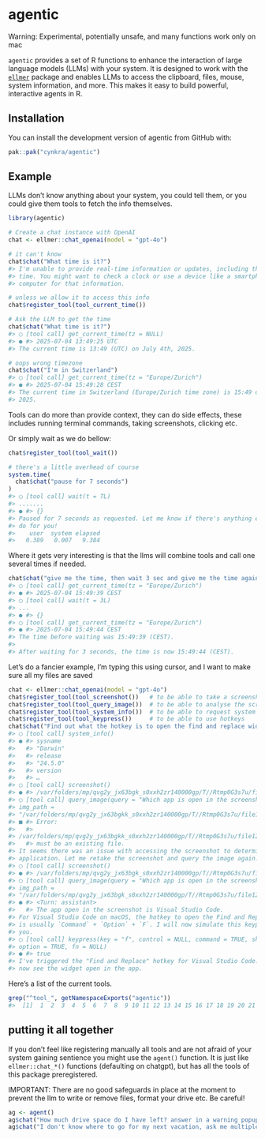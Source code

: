 
<!-- README.md is generated from README.Rmd. Please edit that file -->

# agentic

Warning: Experimental, potentially unsafe, and many functions work only
on mac

`agentic` provides a set of R functions to enhance the interaction of
large language models (LLMs) with your system. It is designed to work
with the [`ellmer`](https://github.com/tidyverse/ellmer) package and
enables LLMs to access the clipboard, files, mouse, system information,
and more. This makes it easy to build powerful, interactive agents in R.

## Installation

You can install the development version of agentic from GitHub with:

``` r
pak::pak("cynkra/agentic")
```

## Example

LLMs don’t know anything about your system, you could tell them, or you
could give them tools to fetch the info themselves.

``` r
library(agentic)

# Create a chat instance with OpenAI
chat <- ellmer::chat_openai(model = "gpt-4o")

# it can't know
chat$chat("What time is it?")
#> I'm unable to provide real-time information or updates, including the current 
#> time. You might want to check a clock or use a device like a smartphone or 
#> computer for that information.

# unless we allow it to access this info
chat$register_tool(tool_current_time())

# Ask the LLM to get the time
chat$chat("What time is it?")
#> ◯ [tool call] get_current_time(tz = NULL)
#> ● #> 2025-07-04 13:49:25 UTC
#> The current time is 13:49 (UTC) on July 4th, 2025.

# oops wrong timezone
chat$chat("I'm in Switzerland")
#> ◯ [tool call] get_current_time(tz = "Europe/Zurich")
#> ● #> 2025-07-04 15:49:28 CEST
#> The current time in Switzerland (Europe/Zurich time zone) is 15:49 on July 4th,
#> 2025.
```

Tools can do more than provide context, they can do side effects, these
includes running terminal commands, taking screenshots, clicking etc.

Or simply wait as we do bellow:

``` r
chat$register_tool(tool_wait())

# there's a little overhead of course
system.time(
  chat$chat("pause for 7 seconds")
)
#> ◯ [tool call] wait(t = 7L)
#> .......
#> ● #> {}
#> Paused for 7 seconds as requested. Let me know if there's anything else I can 
#> do for you!
#>    user  system elapsed 
#>   0.389   0.007   9.384
```

Where it gets very interesting is that the llms will combine tools and
call one several times if needed.

``` r
chat$chat("give me the time, then wait 3 sec and give me the time again")
#> ◯ [tool call] get_current_time(tz = "Europe/Zurich")
#> ● #> 2025-07-04 15:49:39 CEST
#> ◯ [tool call] wait(t = 3L)
#> ...
#> ● #> {}
#> ◯ [tool call] get_current_time(tz = "Europe/Zurich")
#> ● #> 2025-07-04 15:49:44 CEST
#> The time before waiting was 15:49:39 (CEST).
#> 
#> After waiting for 3 seconds, the time is now 15:49:44 (CEST).
```

Let’s do a fancier example, I’m typing this using cursor, and I want to
make sure all my files are saved

``` r
chat <- ellmer::chat_openai(model = "gpt-4o")
chat$register_tool(tool_screenshot())   # to be able to take a screenshot
chat$register_tool(tool_query_image())  # to be able to analyse the screenshot
chat$register_tool(tool_system_info())  # to be able to request system info
chat$register_tool(tool_keypress())     # to be able to use hotkeys
chat$chat("Find out what the hotkey is to open the find and replace widget for my app and system, then trigger it")
#> ◯ [tool call] system_info()
#> ● #> sysname
#>   #> "Darwin"
#>   #> release
#>   #> "24.5.0"
#>   #> version
#>   #> …
#> ◯ [tool call] screenshot()
#> ● #> /var/folders/mp/qvg2y_jx63bgk_s0xxh2zr140000gp/T//Rtmp0G3s7u/file12e9d6f3…
#> ◯ [tool call] query_image(query = "Which app is open in the screenshot?",
#> img_path =
#> "/var/folders/mp/qvg2y_jx63bgkk_s0xxh2zr140000gp/T//Rtmp0G3s7u/file12e9d6f3e7dac.png")
#> ■ #> Error:
#>   #>
#> /var/folders/mp/qvg2y_jx63bgkk_s0xxh2zr140000gp/T//Rtmp0G3s7u/file12e9d6f3e7dac.png
#>   #> must be an existing file.
#> It seems there was an issue with accessing the screenshot to determine the open
#> application. Let me retake the screenshot and query the image again.
#> ◯ [tool call] screenshot()
#> ● #> /var/folders/mp/qvg2y_jx63bgk_s0xxh2zr140000gp/T//Rtmp0G3s7u/file12e9d6fa…
#> ◯ [tool call] query_image(query = "Which app is open in the screenshot?",
#> img_path =
#> "/var/folders/mp/qvg2y_jx63bgk_s0xxh2zr140000gp/T//Rtmp0G3s7u/file12e9d6face042.png")
#> ● #> <Turn: assistant>
#>   #> The app open in the screenshot is Visual Studio Code.
#> For Visual Studio Code on macOS, the hotkey to open the Find and Replace widget
#> is usually `Command` + `Option` + `F`. I will now simulate this keypress for 
#> you.
#> ◯ [tool call] keypress(key = "f", control = NULL, command = TRUE, shift = NULL,
#> option = TRUE, fn = NULL)
#> ● #> true
#> I've triggered the "Find and Replace" hotkey for Visual Studio Code. You should
#> now see the widget open in the app.
```

Here’s a list of the current tools.

``` r
grep("^tool_", getNamespaceExports("agentic"))
#>  [1]  1  2  3  4  5  6  7  8  9 10 11 12 13 14 15 16 17 18 19 20 21 22
```

## putting it all together

If you don’t feel like registering manually all tools and are not afraid
of your system gaining sentience you might use the `agent()` function.
It is just like `ellmer::chat_*()` functions (defaulting on chatgpt),
but has all the tools of this package preregistered.

IMPORTANT: There are no good safeguards in place at the moment to
prevent the llm to write or remove files, format your drive etc. Be
careful!

``` r
ag <- agent()
ag$chat("How much drive space do I have left? answer in a warning popup")
ag$chat("I don't know where to go for my next vacation, ask me multiple choices questions and give me the best pick!")
```
